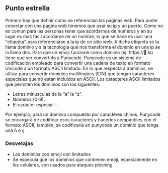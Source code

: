 ## Punto estrella

Primero hay que definir como se referencian las paginas web. Para poder conectar con una pagina web tenemos que usar su ip y un puerto. Como no es comun para las personas tener que acordarnos de numeros y en su lugar es mas facil acordarse de un nombre, lo que se hace es usar una "etiqueta" para referenciarse a la ip de un sitio web. A dicha etiqueta se la llama dominio y a la tecnologia que nos transforma el dominio en una ip se la llama dns.
Para que un emoji funcione como dominio (ej: https://💩.la) tiene que ser convertido a Punycode.   Punycode es un sistema de codificación empleado para convertir una cadena de texto en formato  Unicode  a un formato ASCII limitado. En lo que respecta a dominios, se utiliza para convertir dominios multilingües (IDN) que tengan caracteres especiales que no están incluidos en ASCII.
Los caracteres ASCII limitados que permiten los dominios son los siguientes:
-   Letras minúsculas de la “a” la “z”.
-   Números (0-9).
-   El carácter especial -.

Por ejemplo, para un dominio compuesto por caracteres chinos.  Punycode se encargará de codificar esos caracteres y hacerlos compatibles con el formato ASCII, también, se codificaría en punycode un dominio que tenga una ñ o ç



### Desvetajas 

- Los dominios con emoji con limitados
- Se especula que los dominios que contienen emoji, especialmente en los celulares, son usados para ataques phishing
